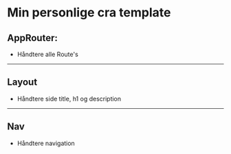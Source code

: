 # Min personlige cra template

## AppRouter:
- Håndtere alle Route's 
___
## Layout
- Håndtere side title, h1 og description
___
## Nav
- Håndtere navigation